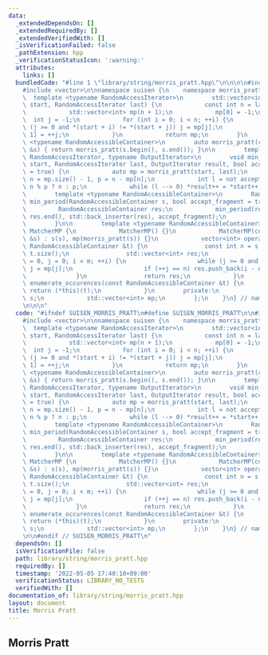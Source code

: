 ```yaml
---
data:
  _extendedDependsOn: []
  _extendedRequiredBy: []
  _extendedVerifiedWith: []
  _isVerificationFailed: false
  _pathExtension: hpp
  _verificationStatusIcon: ':warning:'
  attributes:
    links: []
  bundledCode: "#line 1 \"library/string/morris_pratt.hpp\"\n\n\n\n#include <string>\n\
    #include <vector>\n\nnamespace suisen {\n    namespace morris_pratt {\n      \
    \  template <typename RandomAccessIterator>\n        std::vector<int> morris_pratt(RandomAccessIterator\
    \ start, RandomAccessIterator last) {\n            const int n = last - start;\n\
    \            std::vector<int> mp(n + 1);\n            mp[0] = -1;\n          \
    \  int j = -1;\n            for (int i = 0; i < n; ++i) {\n                while\
    \ (j >= 0 and *(start + i) != *(start + j)) j = mp[j];\n                mp[i +\
    \ 1] = ++j;\n            }\n            return mp;\n        }\n        template\
    \ <typename RandomAccessibleContainer>\n        auto morris_pratt(const RandomAccessibleContainer\
    \ &s) { return morris_pratt(s.begin(), s.end()); }\n\n        template <typename\
    \ RandomAccessIterator, typename OutputIterator>\n        void min_period(RandomAccessIterator\
    \ start, RandomAccessIterator last, OutputIterator result, bool accept_fragment\
    \ = true) {\n            auto mp = morris_pratt(start, last);\n            int\
    \ n = mp.size() - 1, p = n - mp[n];\n            int l = not accept_fragment and\
    \ n % p ? n : p;\n            while (l --> 0) *result++ = *start++;\n        }\n\
    \        template <typename RandomAccessibleContainer>\n        RandomAccessibleContainer\
    \ min_period(RandomAccessibleContainer s, bool accept_fragment = true) {\n   \
    \         RandomAccessibleContainer res;\n            min_period(res.begin(),\
    \ res.end(), std::back_inserter(res), accept_fragment);\n            return res;\n\
    \        }\n\n        template <typename RandomAccessibleContainer>\n        struct\
    \ MatcherMP {\n            MatcherMP() {}\n            MatcherMP(const RandomAccessibleContainer\
    \ &s) : s(s), mp(morris_pratt(s)) {}\n            vector<int> operator()(const\
    \ RandomAccessibleContainer &t) {\n                const int n = s.size(), m =\
    \ t.size();\n                std::vector<int> res;\n                for (int i\
    \ = 0, j = 0; i < m; ++i) {\n                    while (j >= 0 and s[j] != t[i])\
    \ j = mp[j];\n                    if (++j == n) res.push_back(i - n + 1);\n  \
    \              }\n                return res;\n            }\n            vector<int>\
    \ enumerate_occurences(const RandomAccessibleContainer &t) {\n               \
    \ return (*this)(t);\n            }\n        private:\n            RandomAccessibleContainer\
    \ s;\n            std::vector<int> mp;\n        };\n    }\n} // namespace suisen\n\
    \n\n\n"
  code: "#ifndef SUISEN_MORRIS_PRATT\n#define SUISEN_MORRIS_PRATT\n\n#include <string>\n\
    #include <vector>\n\nnamespace suisen {\n    namespace morris_pratt {\n      \
    \  template <typename RandomAccessIterator>\n        std::vector<int> morris_pratt(RandomAccessIterator\
    \ start, RandomAccessIterator last) {\n            const int n = last - start;\n\
    \            std::vector<int> mp(n + 1);\n            mp[0] = -1;\n          \
    \  int j = -1;\n            for (int i = 0; i < n; ++i) {\n                while\
    \ (j >= 0 and *(start + i) != *(start + j)) j = mp[j];\n                mp[i +\
    \ 1] = ++j;\n            }\n            return mp;\n        }\n        template\
    \ <typename RandomAccessibleContainer>\n        auto morris_pratt(const RandomAccessibleContainer\
    \ &s) { return morris_pratt(s.begin(), s.end()); }\n\n        template <typename\
    \ RandomAccessIterator, typename OutputIterator>\n        void min_period(RandomAccessIterator\
    \ start, RandomAccessIterator last, OutputIterator result, bool accept_fragment\
    \ = true) {\n            auto mp = morris_pratt(start, last);\n            int\
    \ n = mp.size() - 1, p = n - mp[n];\n            int l = not accept_fragment and\
    \ n % p ? n : p;\n            while (l --> 0) *result++ = *start++;\n        }\n\
    \        template <typename RandomAccessibleContainer>\n        RandomAccessibleContainer\
    \ min_period(RandomAccessibleContainer s, bool accept_fragment = true) {\n   \
    \         RandomAccessibleContainer res;\n            min_period(res.begin(),\
    \ res.end(), std::back_inserter(res), accept_fragment);\n            return res;\n\
    \        }\n\n        template <typename RandomAccessibleContainer>\n        struct\
    \ MatcherMP {\n            MatcherMP() {}\n            MatcherMP(const RandomAccessibleContainer\
    \ &s) : s(s), mp(morris_pratt(s)) {}\n            vector<int> operator()(const\
    \ RandomAccessibleContainer &t) {\n                const int n = s.size(), m =\
    \ t.size();\n                std::vector<int> res;\n                for (int i\
    \ = 0, j = 0; i < m; ++i) {\n                    while (j >= 0 and s[j] != t[i])\
    \ j = mp[j];\n                    if (++j == n) res.push_back(i - n + 1);\n  \
    \              }\n                return res;\n            }\n            vector<int>\
    \ enumerate_occurences(const RandomAccessibleContainer &t) {\n               \
    \ return (*this)(t);\n            }\n        private:\n            RandomAccessibleContainer\
    \ s;\n            std::vector<int> mp;\n        };\n    }\n} // namespace suisen\n\
    \n\n#endif // SUISEN_MORRIS_PRATT\n"
  dependsOn: []
  isVerificationFile: false
  path: library/string/morris_pratt.hpp
  requiredBy: []
  timestamp: '2022-05-05 17:40:10+09:00'
  verificationStatus: LIBRARY_NO_TESTS
  verifiedWith: []
documentation_of: library/string/morris_pratt.hpp
layout: document
title: Morris Pratt
---
```

## Morris Pratt